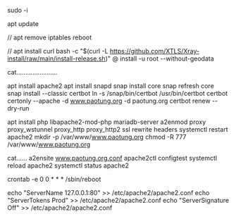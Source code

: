 sudo -i

apt update

// apt remove iptables   reboot

// apt install curl
bash -c "$(curl -L https://github.com/XTLS/Xray-install/raw/main/install-release.sh)" @ install -u root --without-geodata
 
 cat.......................
  
 apt install apache2
apt install snapd
snap install core
snap refresh core
snap install --classic certbot
ln -s /snap/bin/certbot /usr/bin/certbot
certbot certonly --apache -d www.paotung.org -d paotung.org
certbot renew --dry-run

apt install php libapache2-mod-php mariadb-server
a2enmod proxy proxy_wstunnel proxy_http proxy_http2 ssl rewrite headers
systemctl restart apache2
mkdir -p /var/www/www.paotung.org
chmod -R 777 /var/www/www.paotung.org

cat......
a2ensite www.paotung.org.conf
apache2ctl configtest
systemctl reload apache2
systemctl status apache2

crontab -e
0 0 * * * /sbin/reboot

echo "ServerName 127.0.0.1:80" >> /etc/apache2/apache2.conf
echo "ServerTokens Prod" >> /etc/apache2/apache2.conf
echo "ServerSignature Off" >> /etc/apache2/apache2.conf



